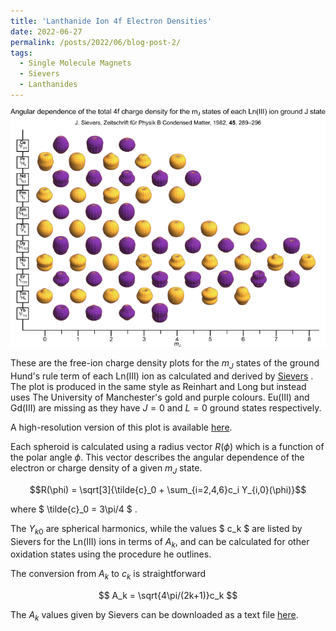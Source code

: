 ```yaml
---
title: 'Lanthanide Ion 4f Electron Densities'
date: 2022-06-27
permalink: /posts/2022/06/blog-post-2/
tags:
  - Single Molecule Magnets
  - Sievers
  - Lanthanides
---
```



![Ln(III) Ground Term 4f Charge Densities](/images/webversion.webp)

These are the free-ion charge density plots for the $m_J$ states of the ground Hund's rule term of each Ln(III) ion as calculated and derived by [Sievers][1] . The plot is produced in the same style as Reinhart and Long but instead uses The University of Manchester's gold and purple colours. Eu(III) and Gd(III) are missing as they have $J=0$ and $L=0$ ground states respectively.

A high-resolution version of this plot is available [here](/files/LnIonsPosterScaled.png).

Each spheroid is calculated using a radius vector $R(\phi)$ which is
a function of the polar angle $\phi$. This vector describes the
angular dependence of the electron or charge density of a given $m_J$ state.

$$R(\phi) = \sqrt[3]{\tilde{c}_0 + \sum_{i=2,4,6}c_i Y_{i,0}(\phi)}$$

where $ \tilde{c}_0 = 3\pi/4 $ .

The $Y_{k0}$ are spherical harmonics, while the
values $ c_k $ are listed by Sievers for the Ln(III) ions in terms of $A_k$, and can be
calculated for other oxidation states using the procedure he outlines.

The conversion from $A_k$ to $c_k$ is straightforward

$$
A_k  = \sqrt{4\pi/(2k+1)}c_k
$$

The $A_k$ values given by Sievers can be downloaded as a text file [here](/files/sievers_ln3_vals.txt).


[1]: https://dx.doi.org/10.1007/BF01321865 "J. Sievers, Zeitschrift für Phys. B Condens. Matter, 1982, 45, 289–296."